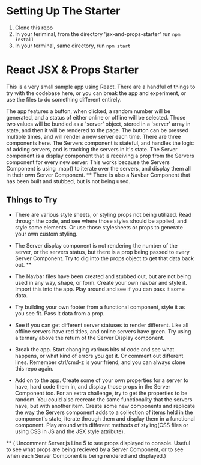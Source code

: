 # Setting Up The Starter
1. Clone this repo
2. In your teriminal, from the directory 'jsx-and-props-starter' run ```npm install```
3. In your terminal, same directory, run ```npm start```

# React JSX & Props Starter

This is a very small sample app using React. There are a handful of things to try with the codebase here, or you can break the app and experiment, or use the files to do something different entirely.

The app features a button, when clicked, a random number will be generated, and a status of either online or offline will be selected. Those two values will be bundled as a 'server' object, stored in a 'server' array in state, and then it will be rendered to the page. The button can be pressed multiple times, and will render a new server each time. There are three components here. The Servers component is stateful, and handles the logic of adding servers, and is tracking the servers in it's state. The Server component is a display component that is receiving a prop from the Servers component for every new server. This works because the Servers Component is using .map() to iterate over the servers, and display them all in their own Server Component. **
There is also a Navbar Component that has been built and stubbed, but is not being used.


## Things to Try
* There are various style sheets, or styling props not being utilized. Read through the code, and see where those styles should be applied, and style some elements. Or use those stylesheets or props to generate your own custom styling.

* The Server display component is not rendering the number of the server, or the servers status, but there is a prop being passed to every Server Component. Try to dig into the props object to get that data back out. **

* The Navbar files have been created and stubbed out, but are not being used in any way, shape, or form. Create your own navbar and style it. Import this into the app. Play around and see if you can pass it some data.

* Try building your own footer from a functional component, style it as you see fit. Pass it data from a prop.

* See if you can get different server statuses to render different. Like all offline servers have red titles, and online servers have green. Try using a ternary above the return of the Server Display component.

* Break the app. Start changing various bits of code and see what happens, or what kind of errors you get it. Or comment out different lines. Remember ctrl/cmd-z is your friend, and you can always clone this repo again.

* Add on to the app. Create some of your own properties for a server to have, hard code them in, and display those props in the Server Component too. For an extra challenge, try to get the properties to be random. You could also recreate the same functionality that the servers have, but with another item. Create some new components and replicate the way the Servers component adds to a collection of items held in the component's state, iterate through them and display them in a functional component. Play around with different methods of styling(CSS files or using CSS in JS and the JSX style attribute).

** ( Uncomment Server.js Line 5 to see props displayed to console. Useful to see what props are being recieved by a Server Component, or to see when each Server Component is being rendered and displayed.)
